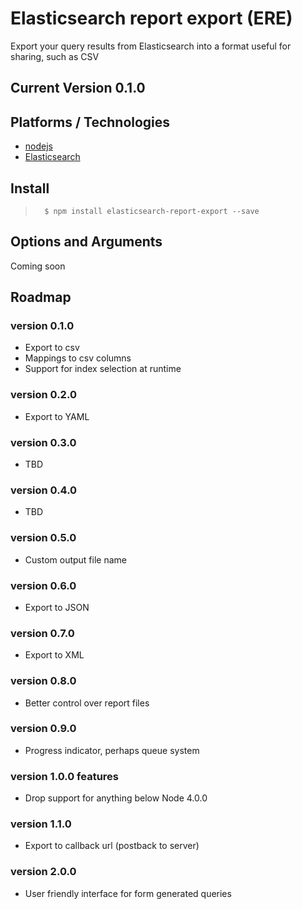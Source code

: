 # Elasticsearch report export (ERE)
Export your query results from Elasticsearch into a format useful for sharing, such as CSV

## Current Version 0.1.0

## Platforms / Technologies
* [nodejs](http://nodejs.org/)
* [Elasticsearch](https://www.elastic.co/products/elasticsearch)

## Install
>       $ npm install elasticsearch-report-export --save

## Options and Arguments
Coming soon

## Roadmap

### version 0.1.0
* Export to csv
* Mappings to csv columns
* Support for index selection at runtime

### version 0.2.0
* Export to YAML

### version 0.3.0
* TBD

### version 0.4.0
* TBD

### version 0.5.0
* Custom output file name

### version 0.6.0
* Export to JSON

### version 0.7.0
* Export to XML

### version 0.8.0
* Better control over report files

### version 0.9.0
* Progress indicator, perhaps queue system

### version 1.0.0 features
* Drop support for anything below Node 4.0.0

### version 1.1.0
* Export to callback url (postback to server)
    
### version 2.0.0
* User friendly interface for form generated queries